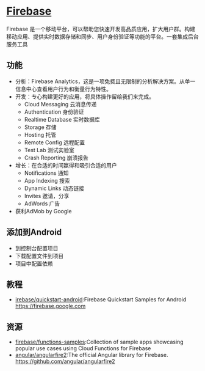 # [Firebase](https://firebase.google.com/)

Firebase 是一个移动平台，可以帮助您快速开发高品质应用，扩大用户群。构建移动应用、提供实时数据存储和同步、用户身份验证等功能的平台。一套集成后台服务工具


## 功能

* 分析：Firebase Analytics，这是一项免费且无限制的分析解决方案。从单一信息中心查看用户行为和衡量行为特性。
* 开发：专心构建更好的应用，将具体操作留给我们来完成。
    - Cloud Messaging 云消息传递
    - Authentication 身份验证
    - Realtime Database 实时数据库
    - Storage 存储
    - Hosting 托管
    - Remote Config 远程配置
    - Test Lab 测试实验室
    - Crash Reporting 崩溃报告
* 增长：在合适的时间赢得和吸引合适的用户
    - Notifications 通知
    - App Indexing 搜索
    - Dynamic Links 动态链接
    - Invites 邀请，分享
    - AdWords 广告
* 获利AdMob by Google

## 添加到Android

* 到控制台配置项目
* 下载配置文件到项目
* 项目中配置依赖

## 教程

* [irebase/quickstart-android](https://github.com/firebase/quickstart-android):Firebase Quickstart Samples for Android https://firebase.google.com

## 资源

* [firebase/functions-samples](https://github.com/firebase/functions-samples):Collection of sample apps showcasing popular use cases using Cloud Functions for Firebase
* [angular/angularfire2](https://github.com/angular/angularfire2):The official Angular library for Firebase. https://github.com/angular/angularfire2
